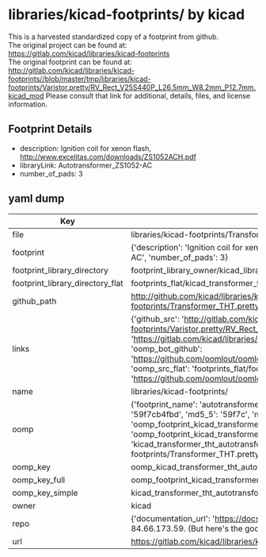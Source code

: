 # libraries/kicad-footprints/ by kicad  
This is a harvested standardized copy of a footprint from github.  
The original project can be found at:  
https://gitlab.com/kicad/libraries/kicad-footprints  
The original footprint can be found at:
http://gitlab.com/kicad/libraries/kicad-footprints//blob/master/tmp/libraries/kicad-footprints/Varistor.pretty/RV_Rect_V25S440P_L26.5mm_W8.2mm_P12.7mm.kicad_mod
Please consult that link for additional, details, files, and license information.  
## Footprint Details
* description: Ignition coil for xenon flash, http://www.excelitas.com/downloads/ZS1052ACH.pdf  
* libraryLink: Autotransformer_ZS1052-AC  
* number_of_pads: 3  
## yaml dump  
| Key | Value |  
| --- | --- |  
| file | libraries/kicad-footprints/Transformer_THT.pretty/Autotransformer_ZS1052-AC.kicad_mod |  
| footprint | {'description': 'Ignition coil for xenon flash, http://www.excelitas.com/downloads/ZS1052ACH.pdf', 'libraryLink': 'Autotransformer_ZS1052-AC', 'number_of_pads': 3} |  
| footprint_library_directory | footprint_library_owner/kicad_libraries/kicad-footprints/ |  
| footprint_library_directory_flat | footprints_flat/kicad_transformer_tht_autotransformer_zs1052_ac/working |  
| github_path | http://github.com/kicad/libraries/kicad-footprints//blob/master/tmp/libraries/kicad-footprints/Transformer_THT.pretty/Autotransformer_ZS1052-AC.kicad_mod |  
| links | {'github_src': 'http://gitlab.com/kicad/libraries/kicad-footprints//blob/master/tmp/libraries/kicad-footprints/Varistor.pretty/RV_Rect_V25S440P_L26.5mm_W8.2mm_P12.7mm.kicad_mod', 'github_src_repo': 'https://gitlab.com/kicad/libraries/kicad-footprints', 'oomp_bot': 'footprints/kicad_transformer_tht_autotransformer_zs1052_ac/working', 'oomp_bot_github': 'https://github.com/oomlout/oomlout_oomp_footprint_bot/tree/main/footprints/kicad_transformer_tht_autotransformer_zs1052_ac/working', 'oomp_src_flat': 'footprints_flat/footprints_flat/kicad_transformer_tht_autotransformer_zs1052_ac/working', 'oomp_src_flat_github': 'https://github.com/oomlout/oomlout_oomp_footprint_src/tree/main/footprints_flat/kicad_transformer_tht_autotransformer_zs1052_ac/working'} |  
| name | libraries/kicad-footprints/ |  
| oomp | {'footprint_name': 'autotransformer_zs1052_ac', 'library_name': 'transformer_tht', 'md5': '59f7cb4fbd358e4db8325962b5229b39', 'md5_10': '59f7cb4fbd', 'md5_5': '59f7c', 'md5_6': '59f7cb', 'oomp_key': 'oomp_kicad_transformer_tht_autotransformer_zs1052_ac', 'oomp_key_extra': 'oomp_footprint_kicad_transformer_tht_autotransformer_zs1052_ac', 'oomp_key_full': 'oomp_footprint_kicad_transformer_tht_autotransformer_zs1052_ac_59f7cb', 'oomp_key_simple': 'kicad_transformer_tht_autotransformer_zs1052_ac', 'original_filename': 'libraries/kicad-footprints/Transformer_THT.pretty/Autotransformer_ZS1052-AC.kicad_mod', 'owner_name': 'kicad'} |  
| oomp_key | oomp_kicad_transformer_tht_autotransformer_zs1052_ac |  
| oomp_key_full | oomp_footprint_kicad_transformer_tht_autotransformer_zs1052_ac |  
| oomp_key_simple | kicad_transformer_tht_autotransformer_zs1052_ac |  
| owner | kicad |  
| repo | {'documentation_url': 'https://docs.github.com/rest/overview/resources-in-the-rest-api#rate-limiting', 'message': "API rate limit exceeded for 84.66.173.59. (But here's the good news: Authenticated requests get a higher rate limit. Check out the documentation for more details.)"} |  
| url | https://gitlab.com/kicad/libraries/kicad-footprints |  

